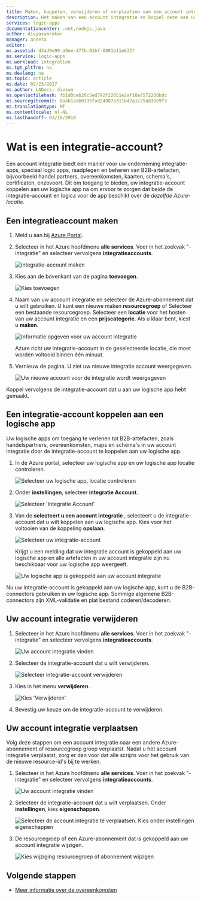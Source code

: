 ```yaml
---
title: Maken, koppelen, verwijderen of verplaatsen van een account integratie in Azure logic apps | Microsoft Docs
description: Het maken van een account integratie en koppel deze aan uw logische apps
services: logic-apps
documentationcenter: .net,nodejs,java
author: divyaswarnkar
manager: anneta
editor: 
ms.assetid: d3ad9e99-a9ee-477b-81bf-0881e11e632f
ms.service: logic-apps
ms.workload: integration
ms.tgt_pltfrm: na
ms.devlang: na
ms.topic: article
ms.date: 02/23/2017
ms.author: LADocs; divswa
ms.openlocfilehash: fb1d0ceb26c5ed792f22051e2af10a7572200bdc
ms.sourcegitcommit: 8aab1aab0135fad24987a311b42a1c25a839e9f3
ms.translationtype: MT
ms.contentlocale: nl-NL
ms.lasthandoff: 03/16/2018
---
```

# <a name="what-is-an-integration-account"></a>Wat is een integratie-account?

Een account integratie biedt een manier voor uw onderneming integratie-apps, speciaal logic apps, raadplegen en beheren van B2B-artefacten, bijvoorbeeld handel partners, overeenkomsten, kaarten, schema's, certificaten, enzovoort. Dit om toegang te bieden, uw integratie-account koppelen aan uw logische app na om ervoor te zorgen dat beide de integratie-account en logica voor de app beschikt over de *dezelfde Azure-locatie*.

## <a name="create-an-integration-account"></a>Een integratieaccount maken

1. Meld u aan bij [Azure Portal](http://portal.azure.com "Azure Portal"). 

2. Selecteer in het Azure hoofdmenu **alle services**. Voer in het zoekvak "-integratie" en selecteer vervolgens **integratieaccounts**.

   ![integratie-account maken](./media/logic-apps-enterprise-integration-accounts/account-1.png)

3. Kies aan de bovenkant van de pagina **toevoegen**.

   ![Kies toevoegen](./media/logic-apps-enterprise-integration-accounts/account-3.png)

4. Naam van uw account integratie en selecteer de Azure-abonnement dat u wilt gebruiken. U kunt een nieuwe maken **resourcegroep** of Selecteer een bestaande resourcegroep. Selecteer een **locatie** voor het hosten van uw account integratie en een **prijscategorie**. Als u klaar bent, kiest u **maken**.

   ![Informatie opgeven voor uw account integratie](./media/logic-apps-enterprise-integration-accounts/account-4.png)

   Azure richt uw integratie-account in de geselecteerde locatie, die moet worden voltooid binnen één minuut.

5. Vernieuw de pagina. U ziet uw nieuwe integratie account weergegeven.

   ![Uw nieuwe account voor de integratie wordt weergegeven](./media/logic-apps-enterprise-integration-accounts/account-5.png) 

Koppel vervolgens de integratie-account dat u aan uw logische app hebt gemaakt. 

## <a name="link-an-integration-account-to-a-logic-app"></a>Een integratie-account koppelen aan een logische app

Uw logische apps om toegang te verlenen tot B2B-artefacten, zoals handelspartners, overeenkomsten, maps en schema's in uw account integratie door de integratie-account te koppelen aan uw logische app. 

1. In de Azure portal, selecteer uw logische app en uw logische app locatie controleren.

   ![Selecteer uw logische app, locatie controleren](./media/logic-apps-enterprise-integration-accounts/linkaccount-1.png)

2. Onder **instellingen**, selecteer **integratie Account**.

   ![Selecteer 'Integratie Account'](./media/logic-apps-enterprise-integration-accounts/linkaccount-2.png)

3. Van de **selecteert u een account integratie** , selecteert u de integratie-account dat u wilt koppelen aan uw logische app. Kies voor het voltooien van de koppeling **opslaan**.

   ![Selecteer uw integratie-account](./media/logic-apps-enterprise-integration-accounts/linkaccount-3.png)

   Krijgt u een melding dat uw integratie account is gekoppeld aan uw logische app en alle artefacten in uw account integratie zijn nu beschikbaar voor uw logische app weergeeft.

   ![Uw logische app is gekoppeld aan uw account integratie](./media/logic-apps-enterprise-integration-accounts/linkaccount-5.png)

Nu uw integratie-account is gekoppeld aan uw logische app, kunt u de B2B-connectors gebruiken in uw logische app. Sommige algemene B2B-connectors zijn XML-validatie en plat bestand coderen/decoderen.  

## <a name="delete-your-integration-account"></a>Uw account integratie verwijderen

1. Selecteer in het Azure hoofdmenu **alle services**. Voer in het zoekvak "-integratie" en selecteer vervolgens **integratieaccounts**.

   ![Uw account integratie vinden](./media/logic-apps-enterprise-integration-accounts/account-1.png)

2. Selecteer de integratie-account dat u wilt verwijderen.

    ![Selecteer integratie-account verwijderen](./media/logic-apps-enterprise-integration-accounts/account-5.png)

3. Kies in het menu **verwijderen**.

    ![Kies 'Verwijderen'](./media/logic-apps-enterprise-integration-accounts/delete.png)

4. Bevestig uw keuze om de integratie-account te verwijderen.

## <a name="move-your-integration-account"></a>Uw account integratie verplaatsen

Volg deze stappen om een account integratie naar een andere Azure-abonnement of resourcegroep groep verplaatst. Nadat u het account integratie verplaatst, zorg er dan voor dat alle scripts voor het gebruik van de nieuwe resource-id's bij te werken.

1. Selecteer in het Azure hoofdmenu **alle services**. Voer in het zoekvak "-integratie" en selecteer vervolgens **integratieaccounts**.

   ![Uw account integratie vinden](./media/logic-apps-enterprise-integration-accounts/account-1.png)

2. Selecteer de integratie-account dat u wilt verplaatsen. Onder **instellingen**, kies **eigenschappen**.

   ![Selecteer de account integratie te verplaatsen. Kies onder instellingen eigenschappen](./media/logic-apps-enterprise-integration-accounts/move.png)

3. De resourcegroep of een Azure-abonnement dat is gekoppeld aan uw account integratie wijzigen.

   ![Kies wijziging resourcegroep of abonnement wijzigen](./media/logic-apps-enterprise-integration-accounts/move-2.png)

## <a name="next-steps"></a>Volgende stappen

* [Meer informatie over de overeenkomsten](../logic-apps/logic-apps-enterprise-integration-agreements.md "meer informatie over enterprise integration-overeenkomsten")  

